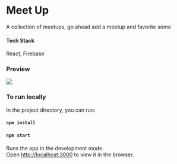 # Meet Up

A collection of meetups, go ahead add a meetup and favorite some

#### Tech Stack

React, Firebase

### Preview

![](https://github.com/kritika243/meet-up/blob/main/public/meet-up-demo.gif)

### To run locally

In the project directory, you can run:

#### `npm install`

#### `npm start`

Runs the app in the development mode.\
Open [http://localhost:3000](http://localhost:3000) to view it in the browser.
